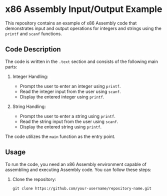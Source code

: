 # x86 Assembly Input/Output Example

This repository contains an example of x86 Assembly code that demonstrates input and output operations for integers and strings using the `printf` and `scanf` functions.

## Code Description

The code is written in the `.text` section and consists of the following main parts:

1. Integer Handling:
   - Prompt the user to enter an integer using `printf`.
   - Read the integer input from the user using `scanf`.
   - Display the entered integer using `printf`.

2. String Handling:
   - Prompt the user to enter a string using `printf`.
   - Read the string input from the user using `scanf`.
   - Display the entered string using `printf`.

The code utilizes the `main` function as the entry point.

## Usage

To run the code, you need an x86 Assembly environment capable of assembling and executing Assembly code. You can follow these steps:

1. Clone the repository:

   ```shell
   git clone https://github.com/your-username/repository-name.git
